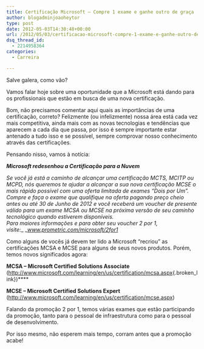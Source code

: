 ```yaml
---
title: Certificação Microsoft – Compre 1 exame e ganhe outro de graça
author: blogadminjoaoheytor
type: post
date: 2012-05-03T14:30:48+00:00
url: /2012/05/03/certificacao-microsoft-compre-1-exame-e-ganhe-outro-de-graca/
dsq_thread_id:
  - 2214958364
categories:
  - Carreira

---
```

Salve galera, como vão?

Vamos falar hoje sobre uma oportunidade que a Microsoft está dando para os profissionais que estão em busca de uma nova certificação.

Bom, não precisamos comentar aqui quais as importâncias de uma certificação, correto? Felizmente (ou infelizmente) nossa área está cada vez mais competitiva, ainda mais com as novas tecnologias e tendências que aparecem a cada dia que passa, por isso é sempre importante estar antenado a tudo isso e se possível, sempre comprovar nosso conhecimento através das certificações.

Pensando nisso, vamos à notícia:

**_Microsoft redesenhou a Certificação para a Nuvem_**

_Se você já está a caminho de alcançar uma certificação MCTS, MCITP ou MCPD, nós queremos te ajudar a alcançar a sua nova certificação MCSE o mais rápido possível com uma oferta limitada de exames “Dois por Um”. Compre e faça o exame que qualifique na oferta pagando preço cheio antes ou até 30 de Junho de 2012 e você receberá um voucher de presente válido para um exame MCSA ou MCSE na próxima versão de seu caminho tecnológico quando estiverem disponíveis._  
_Para maiores informações e para obter seu voucher 2 por 1, visite:__ __<a href="http://www.prometric.com/microsoft/2for1" target="_blank" class="broken_link">www.prometric.com/microsoft/2for1</a>_

Como alguns de vocês já devem ter lido a Microsoft &#8220;recriou&#8221; as certificações MCSA e MCSE para alguns de seus novos produtos. Porém, temos novos significados agora:

**MCSA &#8211; Microsoft Certified Solutions Associate** (<http://www.microsoft.com/learning/en/us/certification/mcsa.aspx>{.broken_link})****

**MCSE &#8211; Microsoft Certified Solutions Expert** (<a href="http://www.microsoft.com/learning/en/us/certification/mcse.aspx" target="_blank" class="broken_link">http://www.microsoft.com/learning/en/us/certification/mcse.aspx</a>)

Falando da promoção 2 por 1, temos várias exames que estão participando da promoção, tanto para o pessoal de infraestrutura como para o pessoal de desenvolvimento.

Por isso mesmo, não esperem mais tempo, corram antes que a promoção acabe!